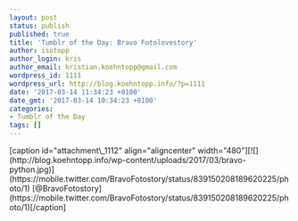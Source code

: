 ```yaml
---
layout: post
status: publish
published: true
title: 'Tumblr of the Day: Bravo Fotolovestory'
author: isotopp
author_login: kris
author_email: kristian.koehntopp@gmail.com
wordpress_id: 1111
wordpress_url: http://blog.koehntopp.info/?p=1111
date: '2017-03-14 11:34:23 +0100'
date_gmt: '2017-03-14 10:34:23 +0100'
categories:
- Tumblr of the Day
tags: []
---
```

<p>[caption id="attachment\_1112" align="aligncenter" width="480"][![](http://blog.koehntopp.info/wp-content/uploads/2017/03/bravo-python.jpg)](https://mobile.twitter.com/BravoFotostory/status/839150208189620225/photo/1) [@BravoFotostory](https://mobile.twitter.com/BravoFotostory/status/839150208189620225/photo/1)[/caption]</p>
